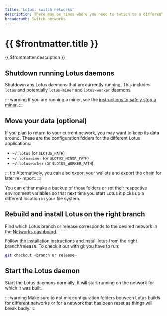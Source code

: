 ```yaml
---
title: 'Lotus: switch networks'
description: There may be times where you need to swtich to a different Filecoin network, or need to reconnect to a network after a network reset. This guide will show you how to switch between different Filecoin networks with Lotus.
breadcrumb: Switch networks
---
```


# {{ $frontmatter.title }}

{{ $frontmatter.description }}

## Shutdown running Lotus daemons

Shutdown any Lotus daemons that are currently running. This includes `lotus` and potentially `lotus-miner` and `lotus-worker` daemons.

::: warning
If you are running a miner, see the [instructions to safely stop a miner](../../mine/lotus/daemon-lifecycle.md).
:::

## Move your data (optional)

If you plan to return to your current network, you may want to keep its data around. These are the configuration folders for the different Lotus applications:

- `~/.lotus` (or `$LOTUS_PATH`)
- `~/.lotusminer` (or `$LOTUS_MINER_PATH`)
- `~/.lotusworker` (or `$LOTUS_WORKER_PATH`)

::: tip
Alternatively, you can also [export your wallets](send-and-receive-fil.md) and [export the chain](chain-snapshots.md) for later re-import.
:::

You can either make a backup of those folders or set their respective environment variables so that next time you start Lotus it picks up a different location in your file system.

## Rebuild and install Lotus on the right branch

Find which Lotus branch or release corresponds to the desired network in the [Networks dashboard](https://networks.filecoin.io).

Follow the [installation instructions](installation) and install lotus from the right branch/release. To check it out with git you have to run:

```sh
git checkout <branch or release>
```

## Start the Lotus daemon

Start the Lotus daemons normally. It will start running on the network for which it was built.

::: warning
Make sure to not mix configuration folders between Lotus builds for different networks or for a network that has been reset as things will break badly.
:::
